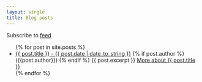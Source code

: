 ```yaml
---
layout: single
title: Blog posts
---
```

Subscribe to [feed](/feed.xml)

<ul>
  {% for post in site.posts %}
    <li>
      <a href="{{site.baseurl}}{{ post.url }}">{{ post.title }} - {{ post.date  | date_to_string }}</a> {% if post.author %} ({{post.author}}) {% endif %}
      {{ post.excerpt }}
      <a href="{{site.baseurl}}{{ post.url }}}">More about {{ post.title }}</a>
    </li>
  {% endfor %}
</ul>
